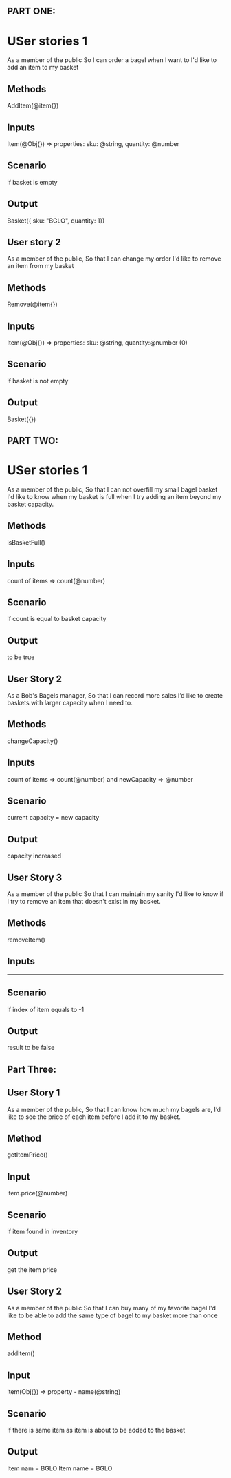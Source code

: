 <!-- ######################## PART ONE ############################## -->

## PART ONE:

# USer stories 1

As a member of the public
So I can order a bagel when I want to
I'd like to add an item to my basket

## Methods

AddItem(@item{})

## Inputs

Item(@Obj{}) => properties: sku: @string, quantity: @number

## Scenario

if basket is empty

## Output

Basket({
sku: "BGLO",
quantity: 1})

<!--------------------------------------------->

## User story 2

As a member of the public,
So that I can change my order
I'd like to remove an item from my basket

## Methods

Remove(@item{})

## Inputs

Item(@Obj{}) => properties: sku: @string, quantity:@number (0)

## Scenario

if basket is not empty

## Output

Basket({})

<!-- ######################## PART TWO ############################## -->

## PART TWO:

# USer stories 1

As a member of the public,
So that I can not overfill my small bagel basket
I'd like to know when my basket is full when I try adding an item beyond my basket capacity.

## Methods

isBasketFull()

## Inputs

count of items => count(@number)

## Scenario

if count is equal to basket capacity

## Output

to be true

<!--------------------------------------------->

## User Story 2

As a Bob's Bagels manager,
So that I can record more sales
I’d like to create baskets with larger capacity when I need to.

## Methods

changeCapacity()

## Inputs

count of items => count(@number)
and newCapacity => @number

## Scenario

current capacity = new capacity

## Output

capacity increased

<!--------------------------------------------->

## User Story 3

As a member of the public
So that I can maintain my sanity
I'd like to know if I try to remove an item that doesn't exist in my basket.

## Methods

removeItem()

## Inputs

---

## Scenario

if index of item equals to -1

## Output

result to be false

<!-- ######################## PART THREE ############################## -->

## Part Three:

## User Story 1

As a member of the public,
So that I can know how much my bagels are,
I’d like to see the price of each item before I add it to my basket.

## Method

getItemPrice()

## Input

item.price(@number)

## Scenario

if item found in inventory

## Output

get the item price

<!--------------------------------------------->

## User Story 2

As a member of the public
So that I can buy many of my favorite bagel
I'd like to be able to add the same type of bagel to my basket more than once

## Method
addItem()

## Input
item(Obj{}) => property - name(@string)

## Scenario
if there is same item as item is about to be added to the basket

## Output
Item nam = BGLO
Item name = BGLO
